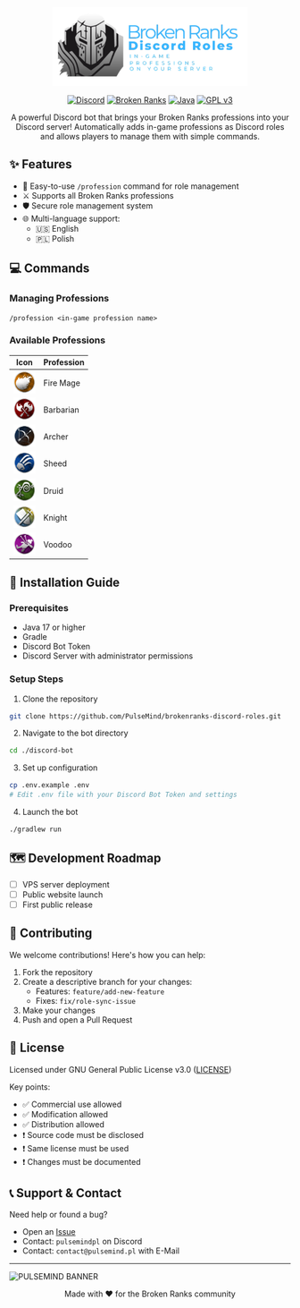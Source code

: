<div align="center">
    <img src="image/logo.png" alt="PULSEMIND BANNER" width="350" />
</div>

<div align="center">

[![Discord](https://img.shields.io/badge/Discord-7289DA?style=for-the-badge&logo=discord&logoColor=white)](https://discord.com/)
[![Broken Ranks](https://img.shields.io/badge/Broken%20Ranks-FF4646?style=for-the-badge)](https://brokenranks.com/)
[![Java](https://img.shields.io/badge/Java-ED8B00?style=for-the-badge&logo=java&logoColor=white)](https://www.java.com/)
[![GPL v3](https://img.shields.io/badge/License-GPLv3-blue.svg?style=for-the-badge)](https://www.gnu.org/licenses/gpl-3.0)

A powerful Discord bot that brings your Broken Ranks professions into your Discord server! Automatically adds in-game professions as Discord roles and allows players to manage them with simple commands.

</div>

## ✨ Features

- 💬 Easy-to-use `/profession` command for role management
- ⚔️ Supports all Broken Ranks professions
- 🛡️ Secure role management system
- 🌐 Multi-language support:
  - 🇺🇸 English
  - 🇵🇱 Polish

## 💻 Commands

### Managing Professions

```
/profession <in-game profession name>
```

### Available Professions

| Icon                                                                              | Profession |
| --------------------------------------------------------------------------------- | ---------- |
| <img src="image/profession/fire_mage.png" alt="Fire Mage" width="40" height="40"> | Fire Mage  |
| <img src="image/profession/barbarian.png" alt="Barbarian" width="40" height="40"> | Barbarian  |
| <img src="image/profession/archer.png" alt="Archer" width="40" height="40">       | Archer     |
| <img src="image/profession/sheed.png" alt="Sheed" width="40" height="40">         | Sheed      |
| <img src="image/profession/druid.png" alt="Druid" width="40" height="40">         | Druid      |
| <img src="image/profession/knight.png" alt="Knight" width="40" height="40">       | Knight     |
| <img src="image/profession/voodoo.png" alt="Voodoo" width="40" height="40">       | Voodoo     |

## 🚀 Installation Guide

### Prerequisites

- Java 17 or higher
- Gradle
- Discord Bot Token
- Discord Server with administrator permissions

### Setup Steps

1. Clone the repository

```bash
git clone https://github.com/PulseMind/brokenranks-discord-roles.git
```

2. Navigate to the bot directory

```bash
cd ./discord-bot
```

3. Set up configuration

```bash
cp .env.example .env
# Edit .env file with your Discord Bot Token and settings
```

4. Launch the bot

```bash
./gradlew run
```

## 🗺️ Development Roadmap

- [ ] VPS server deployment
- [ ] Public website launch
- [ ] First public release

## 🤝 Contributing

We welcome contributions! Here's how you can help:

1. Fork the repository
2. Create a descriptive branch for your changes:
   - Features: `feature/add-new-feature`
   - Fixes: `fix/role-sync-issue`
3. Make your changes
4. Push and open a Pull Request

## 📝 License

Licensed under GNU General Public License v3.0 ([LICENSE](LICENSE))

Key points:

- ✅ Commercial use allowed
- ✅ Modification allowed
- ✅ Distribution allowed
- ❗ Source code must be disclosed
- ❗ Same license must be used
- ❗ Changes must be documented

## 📞 Support & Contact

Need help or found a bug?

- Open an [Issue](../../issues)
- Contact: `pulsemindpl` on Discord
- Contact: `contact@pulsemind.pl` with E-Mail

---

![PULSEMIND BANNER](https://pulsemind.pl/image/BANNER.png)

<div align="center">
    Made with ❤️ for the Broken Ranks community
</div>
